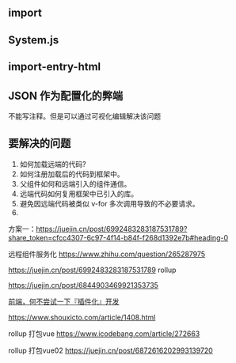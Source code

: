 ## import
## System.js
## import-entry-html

## JSON 作为配置化的弊端

不能写注释。但是可以通过可视化编辑解决该问题

## 要解决的问题
1. 如何加载远端的代码?  
2. 如何注册加载后的代码到框架中。
3. 父组件如何和远端引入的组件通信。
4. 远端代码如何复用框架中已引入的库。
5. 避免因远端代码被类似 v-for 多次调用导致的不必要请求。
1. 
 方案一：https://juejin.cn/post/6992483283187531789?share_token=cfcc4307-6c97-4f14-b84f-f268d1392e7b#heading-0

远程组件服务化
https://www.zhihu.com/question/265287975

https://juejin.cn/post/6992483283187531789 rollup

https://juejin.cn/post/6844903469921353735

[前端，何不尝试一下『插件化』开发](https://juejin.cn/post/6844904118591422472)


https://www.shouxicto.com/article/1408.html

rollup 打包vue
https://www.icodebang.com/article/272663


rollup 打包vue02
https://juejin.cn/post/6872616202993139720
